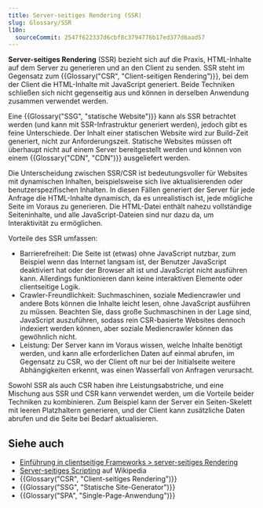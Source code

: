 ```yaml
---
title: Server-seitiges Rendering (SSR)
slug: Glossary/SSR
l10n:
  sourceCommit: 2547f622337d6cbf8c3794776b17ed377d6aad57
---
```


**Server-seitiges Rendering** (SSR) bezieht sich auf die Praxis, HTML-Inhalte auf dem Server zu generieren und an den Client zu senden. SSR steht im Gegensatz zum {{Glossary("CSR", "Client-seitigen Rendering")}}, bei dem der Client die HTML-Inhalte mit JavaScript generiert. Beide Techniken schließen sich nicht gegenseitig aus und können in derselben Anwendung zusammen verwendet werden.

Eine {{Glossary("SSG", "statische Website")}} kann als SSR betrachtet werden (und kann mit SSR-Infrastruktur generiert werden), jedoch gibt es feine Unterschiede. Der Inhalt einer statischen Website wird zur Build-Zeit generiert, nicht zur Anforderungszeit. Statische Websites müssen oft überhaupt nicht auf einem Server bereitgestellt werden und können von einem {{Glossary("CDN", "CDN")}} ausgeliefert werden.

Die Unterscheidung zwischen SSR/CSR ist bedeutungsvoller für Websites mit dynamischen Inhalten, beispielsweise sich live aktualisierenden oder benutzerspezifischen Inhalten. In diesen Fällen generiert der Server für jede Anfrage die HTML-Inhalte dynamisch, da es unrealistisch ist, jede mögliche Seite im Voraus zu generieren. Die HTML-Datei enthält nahezu vollständige Seiteninhalte, und alle JavaScript-Dateien sind nur dazu da, um Interaktivität zu ermöglichen.

Vorteile des SSR umfassen:

- Barrierefreiheit: Die Seite ist (etwas) ohne JavaScript nutzbar, zum Beispiel wenn das Internet langsam ist, der Benutzer JavaScript deaktiviert hat oder der Browser alt ist und JavaScript nicht ausführen kann. Allerdings funktionieren dann keine interaktiven Elemente oder clientseitige Logik.
- Crawler-Freundlichkeit: Suchmaschinen, soziale Mediencrawler und andere Bots können die Inhalte leicht lesen, ohne JavaScript ausführen zu müssen. Beachten Sie, dass große Suchmaschinen in der Lage sind, JavaScript auszuführen, sodass rein CSR-basierte Websites dennoch indexiert werden können, aber soziale Mediencrawler können das gewöhnlich nicht.
- Leistung: Der Server kann im Voraus wissen, welche Inhalte benötigt werden, und kann alle erforderlichen Daten auf einmal abrufen, im Gegensatz zu CSR, wo der Client oft nur bei der Initialseite weitere Abhängigkeiten erkennt, was einen Wasserfall von Anfragen verursacht.

Sowohl SSR als auch CSR haben ihre Leistungsabstriche, und eine Mischung aus SSR und CSR kann verwendet werden, um die Vorteile beider Techniken zu kombinieren. Zum Beispiel kann der Server ein Seiten-Skelett mit leeren Platzhaltern generieren, und der Client kann zusätzliche Daten abrufen und die Seite bei Bedarf aktualisieren.

## Siehe auch

- [Einführung in clientseitige Frameworks > server-seitiges Rendering](/de/docs/Learn_web_development/Core/Frameworks_libraries/Introduction#server-side_rendering)
- [Server-seitiges Scripting](https://en.wikipedia.org/wiki/Server-side_scripting) auf Wikipedia
- {{Glossary("CSR", "Client-seitiges Rendering")}}
- {{Glossary("SSG", "Statische Site-Generator")}}
- {{Glossary("SPA", "Single-Page-Anwendung")}}
